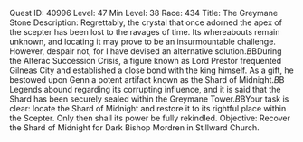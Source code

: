 Quest ID: 40996
Level: 47
Min Level: 38
Race: 434
Title: The Greymane Stone
Description: Regrettably, the crystal that once adorned the apex of the scepter has been lost to the ravages of time. Its whereabouts remain unknown, and locating it may prove to be an insurmountable challenge. However, despair not, for I have devised an alternative solution.$B$BDuring the Alterac Succession Crisis, a figure known as Lord Prestor frequented Gilneas City and established a close bond with the king himself. As a gift, he bestowed upon Genn a potent artifact known as the Shard of Midnight.$B$B Legends abound regarding its corrupting influence, and it is said that the Shard has been securely sealed within the Greymane Tower.$B$BYour task is clear: locate the Shard of Midnight and restore it to its rightful place within the Scepter. Only then shall its power be fully rekindled.
Objective: Recover the Shard of Midnight for Dark Bishop Mordren in Stillward Church.
